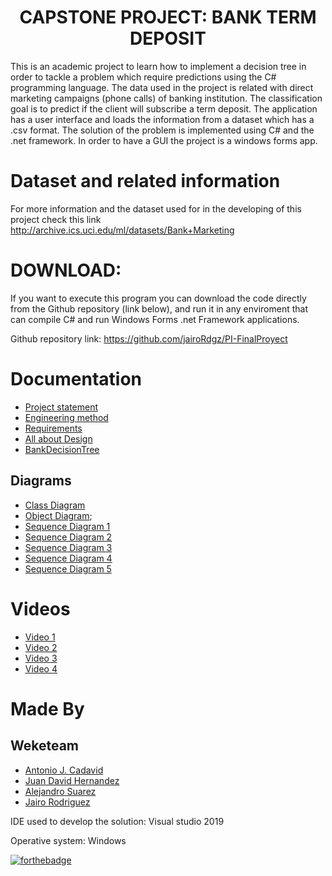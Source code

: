 ﻿<h1 align="center"> CAPSTONE PROJECT: BANK TERM DEPOSIT</h1>

This is an academic project to learn how to implement a decision tree in order to tackle a problem which require predictions using the
C# programming language.
The data used in the project is related with direct marketing campaigns (phone calls) of banking institution.
The classification goal is to predict if the client will subscribe a term deposit. The application has a user interface and loads
the information from a dataset which has a .csv format.
The solution of the problem is implemented using C# and the .net framework. In order to have a GUI the project is a
windows forms app.

# Dataset and related information
For more information and the dataset used for in the developing of this project check this link
http://archive.ics.uci.edu/ml/datasets/Bank+Marketing

# DOWNLOAD:

If you want to execute this program you can download the code directly from the Github repository (link below), and run it in any
enviroment that can compile C# and run Windows Forms .net Framework applications.

Github repository link:
https://github.com/jairoRdgz/PI-FinalProyect

# Documentation

+ [Project statement](https://github.com/jairoRdgz/PI-FinalProyect/blob/Feature/tree/docs/PI_I_EnunciadoProyecto.pdf)
+ [Engineering method](https://github.com/jairoRdgz/PI-FinalProyect/blob/Feature/tree/docs/Engineering%20method.pdf)
+ [Requirements](https://github.com/jairoRdgz/PI-FinalProyect/blob/Feature/tree/docs/Functional%20Requiriments.pdf)
+ [All about Design](https://github.com/jairoRdgz/PI-FinalProyect/blob/Feature/tree/docs/Dise%C3%B1o%20de%20experimentos%20Weketeam.xlsx)
+ [BankDecisionTree](https://github.com/jairoRdgz/PI-FinalProyect/blob/Feature/tree/docs/Diagrams/BankDecisionTree.pdf)

## Diagrams
+ [Class Diagram](https://github.com/jairoRdgz/PI-FinalProyect/blob/Feature/tree/docs/Diagrams/Class%20Diagram/Class%20Diagram.jpg)
+ [Object Diagram](https://github.com/jairoRdgz/PI-FinalProyect/blob/Feature/tree/docs/Diagrams/Object%20Diagram/Diagrama%20de%20objetos%20Proyecto%20integrador.pdf);
+ [Sequence Diagram 1](https://github.com/jairoRdgz/PI-FinalProyect/blob/Feature/tree/docs/Diagrams/Sequence%20Diagram/Filtrar%20y%20organizar.jpg)
+ [Sequence Diagram 2](https://github.com/jairoRdgz/PI-FinalProyect/blob/Feature/tree/docs/Diagrams/Sequence%20Diagram/GiveAccuerancyE.jpg)
+ [Sequence Diagram 3](https://github.com/jairoRdgz/PI-FinalProyect/blob/Feature/tree/docs/Diagrams/Sequence%20Diagram/Graficar.jpg)
+ [Sequence Diagram 4](https://github.com/jairoRdgz/PI-FinalProyect/blob/Feature/tree/docs/Diagrams/Sequence%20Diagram/MakePredition.jpg)
+ [Sequence Diagram 5](https://github.com/jairoRdgz/PI-FinalProyect/blob/Feature/tree/docs/Diagrams/Sequence%20Diagram/Sequence%20Diagram.jpg)


# Videos
+ [Video 1](https://youtu.be/U2cCtGxF0GA)
+ [Video 2](https://youtu.be/EMYna1j9EJ0)
+ [Video 3](https://youtu.be/JumY_YtpVKk)
+ [Video 4](https://youtu.be/eenGgE5ZvwU)

# Made By
## Weketeam
+ [Antonio J. Cadavid](https://github.com/cadav1nci "cadav1nci")
+ [Juan David Hernandez](https://github.com/juanher0825 "juanher0825")
+ [Alejandro Suarez](https://github.com/ASuarez10 "ASuarez10")
+ [Jairo Rodriguez](https://github.com/jairoRdgz "jairoRdgz")


IDE used to develop the solution:
Visual studio 2019

Operative system:
Windows


[![forthebadge](https://forthebadge.com/images/badges/made-with-c-sharp.svg)](https://forthebadge.com)
